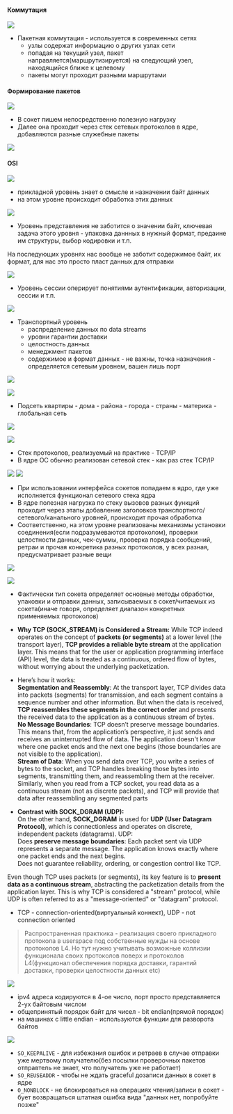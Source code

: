 #### Коммутация
![](../_resources/Pasted%20image%2020250107114242.png)
- Пакетная коммутация - используется в современных сетях
	- узлы содержат информацию о других узлах сети
	- попадая на текущий узел, пакет направляется(маршрутизируется) на следующий узел, находящийся ближе к целевому
	- пакеты могут проходит разными маршрутами

#### Формирование пакетов
![](../_resources/Pasted%20image%2020250107115535.png)
- В сокет пишем непосредственно полезную нагрузку
- Далее она проходит через стек сетевых протоколов в ядре, добавляются разные служебные пакеты


![](../_resources/Pasted%20image%2020250107115726.png)

#### OSI
![](../_resources/Pasted%20image%2020250107121806.png)
- прикладной уровень знает о смысле и назначении байт данных
- на этом уровне происходит обработка этих данных

![](../_resources/Pasted%20image%2020250107122416.png)
- Уровень представления не заботится о значении байт, ключевая задача этого уровня - упаковка даннных в нужный формат, предаине им структуры, выбор кодировки и т.п.

На последующих уровнях нас вообще не заботит содержимое байт, их формат, для нас это просто пласт данных для отправки

![](../_resources/Pasted%20image%2020250107122531.png)
- Уровень сессии оперирует понятиями аутентификации, авторизации, сессии и т.п.


![](../_resources/Pasted%20image%2020250108113953.png)
- Транспортный уровень
	- распределение данных по data streams
	- уровни гарантии доставки
	- целостность данных
	- менеджмент пакетов
	- содержимое и формат данных - не важны, точка назначения - определяется сетевым уровнем, вашен лишь порт

![](../_resources/Pasted%20image%2020250108114253.png)

![](../_resources/Pasted%20image%2020250108115406.png)
- Подсеть квартиры - дома - района - города - страны - материка - глобальная сеть


![](../_resources/Pasted%20image%2020250108124001.png)

![](../_resources/Pasted%20image%2020250108131703.png)
- Стек протоколов, реализуемый на практике - TCP/IP
- В ядре ОС обычно реализован сетевой стек - как раз стек TCP/IP


![](../_resources/Pasted%20image%2020250108131743.png)
![](../_resources/Pasted%20image%2020250108131818.png)
- При использовании интерфейса сокетов попадаем в ядро, где уже исполняется функционал сетевого стека ядра
- В ядре полезная нагрузка по стеку вызовов разных функций проходит через этапы добавление заголовков транспортного/сетевого/канального уровней, происходит прочая обработка
- Соответственно, на этом уровне реализованы механизмы установки соединения(если подразумеваются протоколом), проверки целостности данных, чек-суммы, проверка порядка сообщений, ретраи и прочая конкретика разных протоколов, у всех разная, предусматривает разные вещи


![](../_resources/Pasted%20image%2020250108131906.png)


![](../_resources/Pasted%20image%2020250108132034.png)
- Фактически тип сокета определяет основные методы обработки, упаковки и отправки данных, записываемых в сокет/читаемых из сокета(иначе говоря, определяет диапазон конкретных применяемых протоколов)
- **Why TCP (SOCK_STREAM) is Considered a Stream:** 
While TCP indeed operates on the concept of **packets (or segments)** at a lower level (the transport layer), **TCP provides a reliable byte stream** at the application layer. This means that for the user or application programming interface (API) level, the data is treated as a continuous, ordered flow of bytes, without worrying about the underlying packetization.  
- Here’s how it works:  
**Segmentation and Reassembly**: At the transport layer, TCP divides data into packets (segments) for transmission, and each segment contains a sequence number and other information. But when the data is received, **TCP reassembles these segments in the correct order** and presents the received data to the application as a continuous stream of bytes.  
**No Message Boundaries**: TCP doesn’t preserve message boundaries. This means that, from the application’s perspective, it just sends and receives an uninterrupted flow of data. The application doesn't know where one packet ends and the next one begins (those boundaries are not visible to the application).  
**Stream of Data**: When you send data over TCP, you write a series of bytes to the socket, and TCP handles breaking those bytes into segments, transmitting them, and reassembling them at the receiver. Similarly, when you read from a TCP socket, you read data as a continuous stream (not as discrete packets), and TCP will provide that data after reassembling any segmented parts

- **Contrast with SOCK_DGRAM (UDP):**  
On the other hand, **SOCK_DGRAM** is used for **UDP (User Datagram Protocol)**, which is connectionless and operates on discrete, independent packets (datagrams). UDP:  
Does **preserve message boundaries**: Each packet sent via UDP represents a separate message. The application knows exactly where one packet ends and the next begins.  
Does not guarantee reliability, ordering, or congestion control like TCP.  

Even though TCP uses packets (or segments), its key feature is to **present data as a continuous stream**, abstracting the packetization details from the application layer. This is why TCP is considered a "stream" protocol, while UDP is often referred to as a "message-oriented" or "datagram" protocol.  

- TCP - connection-oriented(виртуальный коннект), UDP - not connection oriented

> Распространенная практкика - реализация своего прикладного протокола в userspace под собственные нужды на основе протоколов L4. Но тут нужно учитывать возможные коллизии функционала своих протоколов поверх и протоколов L4(функционал обеспечения порядка доставки, гарантий доставки, проверки целостности данных etc)



![](../_resources/Pasted%20image%2020250108144000.png)
- ipv4 адреса кодируются в 4-ое число, порт просто представляется 2-ух байтовым числом
- общепринятый порядок байт для чисел  - bit endian(прямой порядок)
- на машинах с little endian - используются функции для разворота байтов

![](../_resources/Pasted%20image%2020250108150858.png)
- `SO_KEEPALIVE` - для избежания ошибок и ретраев в случае отправки уже мертвому получателю(без посылки проверочных пакетов отправтель не знает, что получатель уже не работает)
- `SO_REUSEADDR` - чтобы не ждать graceful дозаписи данных в сокет в ядре
- `O_NONBLOCK` - не блокироваться на операциях чтения/записи в сокет - бует возвращаться штатная ошибка вида "данных нет, попробуйте позже"